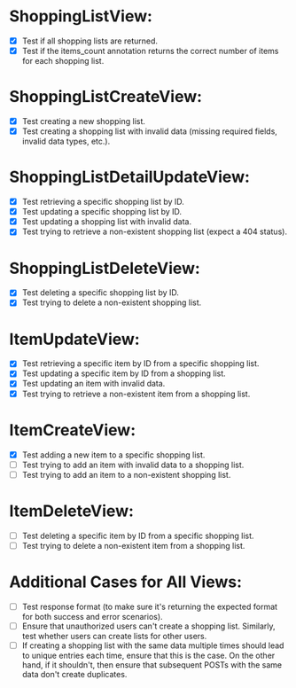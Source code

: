 # ShoppingListView:

- [x] Test if all shopping lists are returned.
- [x] Test if the items_count annotation returns the correct number of items for each shopping list.

# ShoppingListCreateView:

- [x] Test creating a new shopping list.
- [x] Test creating a shopping list with invalid data (missing required fields, invalid data types, etc.).

# ShoppingListDetailUpdateView:

- [x] Test retrieving a specific shopping list by ID.
- [x] Test updating a specific shopping list by ID.
- [x] Test updating a shopping list with invalid data.
- [x] Test trying to retrieve a non-existent shopping list (expect a 404 status).

# ShoppingListDeleteView:

- [x] Test deleting a specific shopping list by ID.
- [x] Test trying to delete a non-existent shopping list.

# ItemUpdateView:

- [x] Test retrieving a specific item by ID from a specific shopping list.
- [x] Test updating a specific item by ID from a shopping list.
- [x] Test updating an item with invalid data.
- [x] Test trying to retrieve a non-existent item from a shopping list.

# ItemCreateView:

- [x] Test adding a new item to a specific shopping list.
- [ ] Test trying to add an item with invalid data to a shopping list.
- [ ] Test trying to add an item to a non-existent shopping list.

# ItemDeleteView:

- [ ] Test deleting a specific item by ID from a specific shopping list.
- [ ] Test trying to delete a non-existent item from a shopping list.

# Additional Cases for All Views:

- [ ] Test response format (to make sure it's returning the expected format for both success and error scenarios).
- [ ] Ensure that unauthorized users can't create a shopping list. Similarly, test whether users can create lists for other users.
- [ ] If creating a shopping list with the same data multiple times should lead to unique entries each time, ensure that this is the case. On the other hand, if it shouldn't, then ensure that subsequent POSTs with the same data don't create duplicates.
